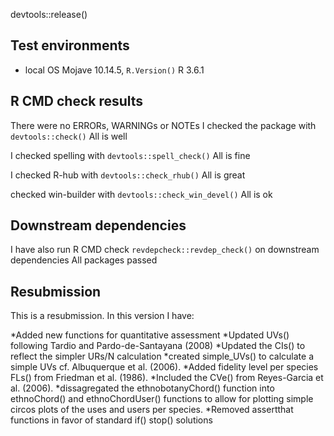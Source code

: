 devtools::release()

## Test environments
* local OS Mojave 10.14.5, `R.Version()` R 3.6.1 

## R CMD check results
There were no ERRORs, WARNINGs or NOTEs
I checked the package with `devtools::check()`
All is well

I checked spelling with `devtools::spell_check()`
All is fine

I checked R-hub with `devtools::check_rhub()`
All is great

checked win-builder with `devtools::check_win_devel()`
All is ok

## Downstream dependencies
I have also run R CMD check `revdepcheck::revdep_check()` on downstream dependencies 
All packages passed 

## Resubmission
This is a resubmission. In this version I have:

*Added new functions for quantitative assessment
*Updated UVs() following Tardio and Pardo-de-Santayana (2008)
*Updated the CIs() to reflect the simpler URs/N calculation
*created simple_UVs() to calculate a simple UVs cf. Albuquerque et al. (2006).
*Added fidelity level per species FLs() from Friedman et al. (1986).
*Included the CVe() from Reyes-Garcia et al. (2006).
*dissagregated the ethnobotanyChord() function into ethnoChord() and ethnoChordUser() functions to allow for plotting simple circos plots of the uses and users per species.
*Removed assertthat functions in favor of standard if() stop() solutions